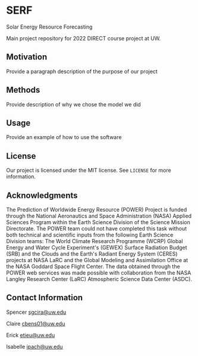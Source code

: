 # SERF
Solar Energy Resource Forecasting

Main project repository for 2022 DIRECT course project at UW.

## Motivation
Provide a paragraph description of the purpose of our project

## Methods
Provide description of why we chose the model we did 

## Usage
Provide an example of how to use the software

## License 
Our project is licensed under the MIT license. See ``LICENSE`` for more information.

## Acknowledgments
The Prediction of Worldwide Energy Resource (POWER) Project is funded through the National Aeronautics and Space Administration (NASA) Applied Sciences Program within the Earth Science Division of the Science Mission Directorate. The POWER team could not have completed this task without both technical and scientific inputs from the following Earth Science Division teams: The World Climate Research Programme (WCRP) Global Energy and Water Cycle Experiment's (GEWEX) Surface Radiation Budget (SRB) and the Clouds and the Earth's Radiant Energy System (CERES) projects at NASA LaRC and the Global Modeling and Assimilation Office at the NASA Goddard Space Flight Center. The data obtained through the POWER web services was made possible with collaboration from the NASA Langley Research Center (LaRC) Atmospheric Science Data Center (ASDC).

## Contact Information
Spencer sgcira@uw.edu

Claire cbens01@uw.edu

Erick etieu@uw.edu

Isabelle ipach@uw.edu
